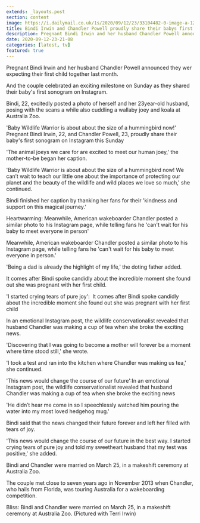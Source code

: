 ```yaml
---
extends: _layouts.post
section: content
image: https://i.dailymail.co.uk/1s/2020/09/12/23/33104482-0-image-a-12_1599948648587.jpg 
title: Bindi Irwin and Chandler Powell proudly share their babys first sonogram 
description: Pregnant Bindi Irwin and her husband Chandler Powell announced they wer expecting their first child together last month. 
date: 2020-09-12-23-21-08 
categories: [latest, tv] 
featured: true 
--- 
```

Pregnant Bindi Irwin and her husband Chandler Powell announced they wer expecting their first child together last month.

And the couple celebrated an exciting milestone on Sunday as they shared their baby's first sonogram on Instagram.

Bindi, 22, excitedly posted a photo of herself and her 23year-old husband, posing with the scans a while also cuddling a wallaby joey and koala at Australia Zoo. 

'Baby Wildlife Warrior is about about the size of a hummingbird now!' Pregnant Bindi Irwin, 22, and Chandler Powell, 23, proudly share their baby's first sonogram on Instagram this Sunday 

'The animal joeys we care for are excited to meet our human joey,' the mother-to-be began her caption.  

'Baby Wildlife Warrior is about about the size of a hummingbird now! We can’t wait to teach our little one about the importance of protecting our planet and the beauty of the wildlife and wild places we love so much,' she continued. 

Bindi finished her caption by thanking her fans for their 'kindness and support on this magical journey.' 

Heartwarming: Meanwhile, American wakeboarder Chandler posted a similar photo to his Instagram page, while telling fans he 'can't wait for his baby to meet everyone in person' 

Meanwhile, American wakeboarder Chandler posted a similar photo to his Instagram page, while telling fans he 'can't wait for his baby to meet everyone in person.'  

'Being a dad is already the highlight of my life,' the doting father added.

It comes after Bindi spoke candidly about the incredible moment she found out she was pregnant with her first child.

'I started crying tears of pure joy':  It comes after Bindi spoke candidly about the incredible moment she found out she was pregnant with her first child

In an emotional Instagram post, the wildlife conservationalist revealed that husband Chandler was making a cup of tea when she broke the exciting news.  

'Discovering that I was going to become a mother will forever be a moment where time stood still,' she wrote. 

'I took a test and ran into the kitchen where Chandler was making us tea,' she continued.

'This news would change the course of our future':In an emotional Instagram post, the wildlife conservationalist revealed that husband Chandler was making a cup of tea when she broke the exciting news

'He didn’t hear me come in so I speechlessly watched him pouring the water into my most loved hedgehog mug.'

Bindi said that the news changed their future forever and left her filled with tears of joy. 

'This news would change the course of our future in the best way. I started crying tears of pure joy and told my sweetheart husband that my test was positive,' she added. 

Bindi and Chandler were married on March 25, in a makeshift ceremony at Australia Zoo.

The couple met close to seven years ago in November 2013 when Chandler, who hails from Florida, was touring Australia for a wakeboarding competition.

Bliss: Bindi and Chandler were married on March 25, in a makeshift ceremony at Australia Zoo. (Pictured with Terri Irwin)

